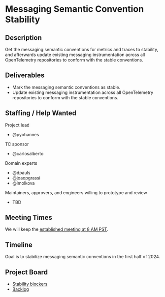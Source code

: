 # Messaging Semantic Convention Stability

## Description

Get the messaging semantic conventions for metrics and traces to stability, and
afterwards update existing messaging instrumentation across all OpenTelemetry
repositories to conform with the stable conventions.

## Deliverables

* Mark the messaging semantic conventions as stable.
* Update existing messaging instrumentation across all OpenTelemetry
  repositories to conform with the stable conventions.

## Staffing / Help Wanted

Project lead

* @pyohannes

TC sponsor

* @carlosalberto

Domain experts

* @dpauls
* @joaopgrassi
* @lmolkova

Maintainers, approvers, and engineers willing to prototype and review

* TBD

## Meeting Times

We will keep the [established meeting at 8 AM PST](https://github.com/open-telemetry/community?tab=readme-ov-file#specification-sigs).

## Timeline

Goal is to stabilize messaging semantic conventions in the first half of 2024.

## Project Board

* [Stability blockers](https://github.com/orgs/open-telemetry/projects/20/views/1)
* [Backlog](https://github.com/orgs/open-telemetry/projects/20/views/4)
